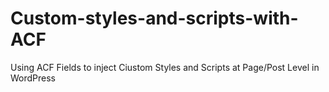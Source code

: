 # Custom-styles-and-scripts-with-ACF
Using ACF Fields to inject Ciustom Styles and Scripts at Page/Post Level in WordPress

